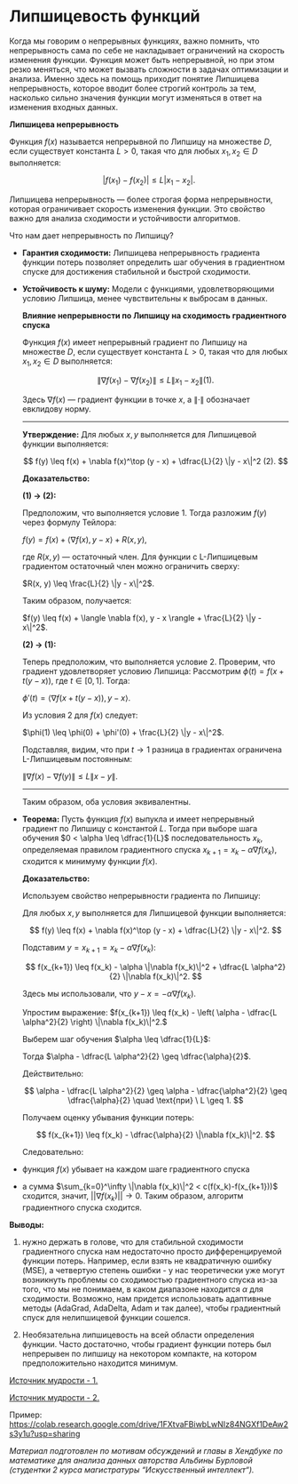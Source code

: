 # Липшицевость функций

Когда мы говорим о непрерывных функциях, важно помнить, что непрерывность сама по себе не накладывает ограничений на скорость изменения функции. Функция может быть непрерывной, но при этом резко меняться, что может вызвать сложности в задачах оптимизации и анализа. Именно здесь на помощь приходит понятие Липшицева непрерывность, которое вводит более строгий контроль за тем, насколько сильно значения функции могут изменяться в ответ на изменения входных данных.

 

**Липшицева непрерывность**

Функция $f(x)$ называется непрерывной по Липшицу на множестве $D$, если существует константа $L>0$, такая что для любых $x_1, x_2 \in D$ выполняется:

$$|f(x_1) - f(x_2)| \leq L |x_1 - x_2|.$$

Липшицева непрерывность — более строгая форма непрерывности, которая ограничивает скорость изменения функции. Это свойство важно для анализа сходимости и устойчивости алгоритмов.

Что нам дает непрерывность по Липшицу?

- **Гарантия сходимости:** Липшицева непрерывность градиента функции потерь позволяет определить шаг обучения в градиентном спуске для достижения стабильной и быстрой сходимости.


- **Устойчивость к шуму:** Модели с функциями, удовлетворяющими условию Липшица, менее чувствительны к выбросам в данных.

  
  **Влияние непрерывности по Липшицу на сходимость градиентного спуска**

  Функция $f(x)$ имеет непрерывный градиент по Липшицу на множестве $D$, если существует константа $L > 0$, такая что для любых $x_1, x_2 \in D$ выполняется:

  $$
  \|\nabla f(x_1) - \nabla f(x_2)\| \leq L \|x_1 - x_2\|    (1).  
  $$

  Здесь $\nabla f(x)$ — градиент функции в точке $x$, а $\|\cdot\|$ обозначает евклидову норму.

  
  
  ---

  **Утверждение:** Для любых $x, y$ выполняется для Липшицевой функции выполняется:

  $$
  f(y) \leq f(x) + \nabla f(x)^\top (y - x) + \dfrac{L}{2} \|y - x\|^2   (2).
  $$

  
   **Доказательство:**

  **(1) → (2):**

  Предположим, что выполняется условие 1. Тогда разложим $f(y)$ через формулу Тейлора:

   $f(y) = f(x) + \langle \nabla f(x), y - x \rangle + R(x, y)$, 

  где $R(x,y$) — остаточный член. Для функции с L-Липшицевым градиентом остаточный член можно ограничить сверху:

   $R(x, y) \leq \frac{L}{2} \|y - x\|^2$. 

  Таким образом, получается:

   $f(y) \leq f(x) + \langle \nabla f(x), y - x \rangle + \frac{L}{2} \|y - x\|^2$. 

  **(2) → (1):**

  Теперь предположим, что выполняется условие 2. Проверим, что градиент удовлетворяет условию Липшица: Рассмотрим $\phi(t) = f(x + t (y - x))$, где $t \in [0, 1]$. Тогда:

   $\phi'(t) = \langle \nabla f(x + t(y - x)), y - x \rangle.$ 

  Из условия 2 для $f(x)$ следует:

   $\phi(1) \leq \phi(0) + \phi'(0) + \frac{L}{2} \|y - x\|^2$. 

  Подставляя, видим, что при $t \to 1$ разница в градиентах ограничена L-Липшицевым постоянным:

   $\|\nabla f(x) - \nabla f(y)\| \leq L \|x - y\|$. 

  ---

   

  Таким образом, оба условия эквивалентны.
- 
  **Теорема:** Пусть функция $f(x)$ выпукла и имеет непрерывный градиент по Липшицу с константой $L$. Тогда при выборе шага обучения $0 < \alpha \leq \dfrac{1}{L}$ последовательность ${x_k}$, определяемая правилом градиентного спуска $x_{k+1} = x_k - \alpha \nabla f(x_k)$, сходится к минимуму функции $f(x)$.

  **Доказательство:**

  Используем свойство непрерывности градиента по Липшицу:

  Для любых $x, y$ выполняется для Липшицевой функции выполняется:

  $$
  f(y) \leq f(x) + \nabla f(x)^\top (y - x) + \dfrac{L}{2} \|y - x\|^2.
  $$

  Подставим $y = x_{k+1} = x_k - \alpha \nabla f(x_k)$:

  $$
  f(x_{k+1}) \leq f(x_k) - \alpha \|\nabla f(x_k)\|^2 + \dfrac{L \alpha^2}{2} \|\nabla f(x_k)\|^2.  
  $$

  Здесь мы использовали, что $y - x = -\alpha \nabla f(x_k)$.

  Упростим выражение: $f(x_{k+1}) \leq f(x_k) - \left( \alpha - \dfrac{L \alpha^2}{2} \right) \|\nabla f(x_k)\|^2.$

  Выберем шаг обучения $\alpha \leq \dfrac{1}{L}$:

  Тогда $\alpha - \dfrac{L \alpha^2}{2} \geq \dfrac{\alpha}{2}$.

  Действительно:

  $$
  \alpha - \dfrac{L \alpha^2}{2} \geq \alpha - \dfrac{\alpha^2}{2} \geq \dfrac{\alpha}{2} \quad \text{при} \ L \geq 1.
  $$

  Получаем оценку убывания функции потерь:

  $$
   f(x_{k+1}) \leq f(x_k) - \dfrac{\alpha}{2} \|\nabla f(x_k)\|^2.
  $$

  Следовательно:
-  функция $f(x)$ убывает на каждом шаге градиентного спуска
- а сумма $\sum_{k=0}^\infty \|\nabla f(x_k)\|^2 < c(f(x_k)-f(x_{k+1}))$ сходится, значит, $||\nabla f(x_k)||\to 0$. Таким образом, алгоритм градиентного спуска сходится.


**Выводы:** 

1) нужно держать в голове, что для стабильной сходимости градиентного спуска нам недостаточно просто дифференцируемой функции потерь. Например, если взять не квадратичную ошибку (MSE), а четвертую степень ошибки - у нас теоретически уже могут возникнуть проблемы со сходимостью градиентного спуска из-за того, что мы не понимаем, в каком диапазоне находится $\alpha$ для сходимости. Возможно, нам придется использовать адаптивные методы (AdaGrad, AdaDelta, Adam и так далее), чтобы градиентный спуск для нелипшицевой функции сошелся.

2) Необязательна липшицевость на всей области определения функции. Часто достаточно, чтобы градиент функции потерь был непрерывен по липшицу на некотором компакте, на котором предположительно находится минимум.


[Источник мудрости - 1.](http://www.machinelearning.ru/wiki/images/archive/3/34/20140423115800!Rodomanov-fast-gradient-methods.pdf)

[Источник мудрости - 2.](https://education.yandex.ru/handbook/ml/article/shodimost-sgd) 


Пример: <https://colab.research.google.com/drive/1FXtvaFBiwbLwNIz84NGXf1DeAw2s3y1u?usp=sharing> 


*Материал подготовлен по мотивам обсуждений и главы в Хендбуке по математике для анализа данных авторства Альбины Бурловой (студентки 2 курса магистратуры “Искусственный интеллект“).*
